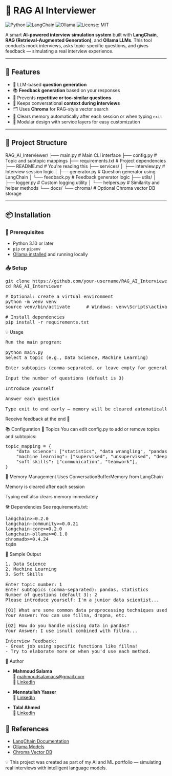 # 🤖 RAG AI Interviewer

![Python](https://img.shields.io/badge/Python-3.10+-blue.svg)
![LangChain](https://img.shields.io/badge/LangChain-Framework-brightgreen)
![Ollama](https://img.shields.io/badge/Ollama-LLM-orange)
![License: MIT](https://img.shields.io/badge/License-MIT-yellow.svg)

A smart **AI-powered interview simulation system** built with **LangChain**, **RAG (Retrieval-Augmented Generation)**, and **Ollama LLMs**. This tool conducts mock interviews, asks topic-specific questions, and gives feedback — simulating a real interview experience.

---

## 🚀 Features

- 🧠 LLM-based **question generation**
- 📚 **Feedback generation** based on your responses
- 🔁 Prevents **repetitive or too-similar questions**
- 💬 Keeps conversational **context during interviews**
- 🗂️ Uses **Chroma** for RAG-style vector search
- 🧼 Clears memory automatically after each session or when typing `exit`
- 🔧 Modular design with service layers for easy customization

---

## 📁 Project Structure

RAG_AI_Interviewer/
├── main.py               # Main CLI interface
├── config.py             # Topic and subtopic mappings
├── requirements.txt      # Project dependencies
├── README.md             # You're reading this
├── services/
│   ├── interview.py      # Interview session logic
│   ├── generator.py      # Question generator using LangChain
│   └── feedback.py       # Feedback generator logic
├── utils/
│   ├── logger.py         # Custom logging utility
│   └── helpers.py        # Similarity and helper methods
└── docs/
    └── chroma/           # Optional Chroma vector DB storage



---

## 📦 Installation

### 🧰 Prerequisites

- Python 3.10 or later
- `pip` or `pipenv`
- [Ollama installed](https://ollama.com/download) and running locally

### 📥 Setup
<pre>
git clone https://github.com/your-username/RAG_AI_Interviewer.git
cd RAG_AI_Interviewer

# Optional: create a virtual environment
python -m venv venv
source venv/bin/activate      # Windows: venv\Scripts\activate

# Install dependencies
pip install -r requirements.txt
</pre>


💡 Usage
<pre>
Run the main program:

python main.py
Select a topic (e.g., Data Science, Machine Learning)

Enter subtopics (comma-separated, or leave empty for general)

Input the number of questions (default is 3)

Introduce yourself

Answer each question

Type exit to end early — memory will be cleared automatically
</pre>
Receive feedback at the end 🎯


📚 Configuration
🔹 Topics
You can edit config.py to add or remove topics and subtopics:
<pre>
topic_mapping = {
    "data science": ["statistics", "data wrangling", "pandas"],
    "machine learning": ["supervised", "unsupervised", "deep learning"],
    "soft skills": ["communication", "teamwork"],
}
</pre>


🧠 Memory Management
Uses ConversationBufferMemory from LangChain

Memory is cleared after each session

Typing exit also clears memory immediately

🛠️ Dependencies
See requirements.txt:
<pre>
langchain>=0.2.0
langchain-community>=0.0.21
langchain-core>=0.2.0
langchain-ollama>=0.1.0
chromadb>=0.4.24
tqdm
</pre>

🧪 Sample Output
<pre>
1. Data Science
2. Machine Learning
3. Soft Skills

Enter topic number: 1
Enter subtopics (comma-separated): pandas, statistics
Number of questions (default 3): 2
Please introduce yourself: I'm a junior data scientist...

[Q1] What are some common data preprocessing techniques used in pandas?
Your Answer: You can use fillna, dropna, etc.

[Q2] How do you handle missing data in pandas?
Your Answer: I use isnull combined with fillna...

Interview Feedback:
- Great job using specific functions like fillna!
- Try to elaborate more on when you'd use each method.
</pre>

👤 Author

- **Mahmoud Salama**  
  📧 mahmoudsalamacs@gmail.com  
  🔗 [LinkedIn](https://www.linkedin.com/in/mahmoud-salama-5a0525227/)

- **Mennatullah Yasser**  
  🔗 [LinkedIn](https://www.linkedin.com/in/mennatullahyasser12)

- **Talal Ahmed**  
  🔗 [LinkedIn](https://www.linkedin.com/in/talal-ahmed-579905262)


## 🔗 References

- [LangChain Documentation](https://python.langchain.com/)
- [Ollama Models](https://ollama.com/library)
- [Chroma Vector DB](https://docs.trychroma.com/)


💡 This project was created as part of my AI and ML portfolio — simulating real interviews with intelligent language models.
